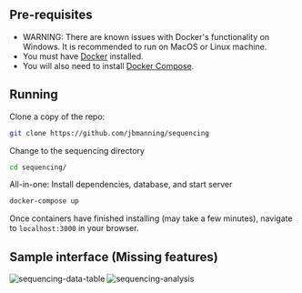 ## Pre-requisites

- WARNING: There are known issues with Docker's functionality on Windows. It is recommended to run on MacOS or Linux machine.
- You must have [Docker](https://docs.docker.com/docker-for-windows/) installed.
- You will also need to install [Docker Compose](https://docs.docker.com/compose/install/).


## Running

Clone a copy of the repo:
```bash
git clone https://github.com/jbmanning/sequencing
```

Change to the sequencing directory
```bash
cd sequencing/
```

All-in-one: Install dependencies, database, and start server
```bash
docker-compose up
```

Once containers have finished installing (may take a few minutes), navigate to `localhost:3000` in your browser.

## Sample interface (Missing features)
![sequencing-data-table](https://user-images.githubusercontent.com/11013297/55007662-cdab4180-4fad-11e9-9389-a6f2818863ab.png)
![sequencing-analysis](https://user-images.githubusercontent.com/11013297/55007723-e9aee300-4fad-11e9-997c-8126f483e19a.png)
